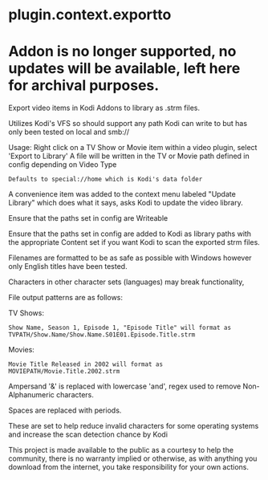 # plugin.context.exportto

# Addon is no longer supported, no updates will be available, left here for archival purposes.

Export video items in Kodi Addons to library as .strm files.

Utilizes Kodi's VFS so should support any path Kodi can write to but has only been tested on local and smb://

Usage:
  Right click on a TV Show or Movie item within a video plugin, select 'Export to Library'
  A file will be written in the TV or Movie path defined in config depending on Video Type
  
    Defaults to special://home which is Kodi's data folder
   
   A convenience item was added to the context menu labeled "Update Library" which does what it says, asks Kodi to update the video library.
   
   Ensure that the paths set in config are Writeable
   
   Ensure that the paths set in config are added to Kodi as library paths with the appropriate Content set if you want Kodi to scan the exported strm files.
   
Filenames are formatted to be as safe as possible with Windows however only English titles have been tested.
  
  Characters in other character sets (languages) may break functionality,
  
File output patterns are as follows:

  TV Shows:
  
    Show Name, Season 1, Episode 1, "Episode Title" will format as TVPATH/Show.Name/Show.Name.S01E01.Episode.Title.strm
  Movies:
  
    Movie Title Released in 2002 will format as MOVIEPATH/Movie.Title.2002.strm
    
  Ampersand '&' is replaced with lowercase 'and', regex used to remove Non-Alphanumeric characters.
  
  Spaces are replaced with periods.
  
  These are set to help reduce invalid characters for some operating systems and increase the scan detection chance by Kodi
  
This project is made available to the public as a courtesy to help the community, there is no warranty implied or otherwise, as with anything
  you download from the internet, you take responsibility for your own actions.
